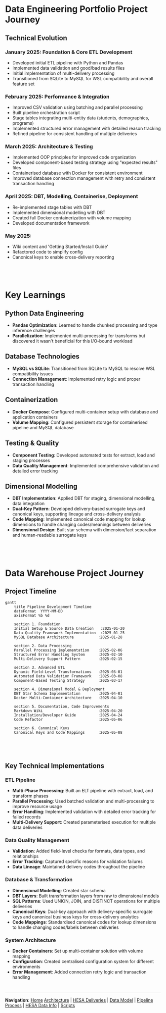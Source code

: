 # Data Engineering Portfolio Project Journey

## Technical Evolution
### January 2025: Foundation & Core ETL Development
- Developed initial ETL pipeline with Python and Pandas
- Implemented data validation and good/bad results files
- Initial implementation of multi-delivery processing
- Transitioned from SQLite to MySQL for WSL compatibility and overall feature set

### February 2025: Performance & Integration
- Improved CSV validation using batching and parallel processing
- Built pipeline orchestration script
- Stage tables integrating multi-entity data (students, demographics, programs)
- Implemented structured error management with detailed reason tracking
- Refined pipeline for consistent handling of multiple deliveries

### March 2025: Architecture & Testing
- Implemented OOP principles for improved code organization
- Developed component-based testing strategy using "expected results" files
- Containerised database with Docker for consistent environment
- Improved database connection management with retry and consistent transaction handling

### April 2025: DBT, Modelling, Containerise, Deployment
- Re-implemented stage tables with DBT
- Implemented dimensional modelling with DBT
- Created full Docker containerization with volume mapping 
- Developed documentation framework

### May 2025: 
- Wiki content and 'Getting Started/Install Guide'
- Refactored code to simplify config
- Canonical keys to enable cross-delivery reporting

<div style="margin: 2em 0; min-height: 30px;"></div>


# Key Learnings

## Python Data Engineering
- **Pandas Optimization**: Learned to handle chunked processing and type inference challenges
- **Parallelization**: Implemented multi-processing for transforms but discovered it wasn't beneficial for this I/O-bound workload

## Database Technologies
- **MySQL vs SQLite**: Transitioned from SQLite to MySQL to resolve WSL compatibility issues
- **Connection Management**: Implemented retry logic and proper transaction handling

## Containerization
- **Docker Compose**: Configured multi-container setup with database and application containers
- **Volume Mapping**: Configured persistent storage for containerised pipeline and MySQL database

## Testing & Quality
- **Component Testing**: Developed automated tests for extract, load and staging processes
- **Data Quality Management**: Implemented comprehensive validation and detailed error tracking

## Dimensional Modelling
- **DBT Implementation**: Applied DBT for staging, dimensional modelling, data integration
- **Dual-Key Pattern**: Developed delivery-based surrogate keys and canonical keys, supporting lineage and cross-delivery analysis
- **Code Mapping**: Implemented canonical code mapping for lookup dimensions to handle changing codes/meanings between deliveries
- **Dimensional Design**: Built star schema with dimension/fact separation and human-readable surrogate keys

<div style="margin: 2em 0; min-height: 30px;"></div>


# Data Warehouse Project Journey

## Project Timeline

```mermaid
gantt
    title Pipeline Development Timeline
    dateFormat  YYYY-MM-DD
    axisFormat %b %d
    
    section 1. Foundation
    Initial Setup & Source Data Creation   :2025-01-20
    Data Quality Framework Implementation  :2025-01-25
    MySQL Database Architecture           :2025-01-28
    
    section 2. Data Processing
    Parallel Processing Implementation    :2025-02-06
    Structured Error Handling System      :2025-02-10
    Multi-Delivery Support Pattern        :2025-02-15
    
    section 3. Advanced ETL
    Dynamic Field-Level Transformations   :2025-03-01
    Automated Data Validation Framework   :2025-03-08
    Component-Based Testing Strategy      :2025-03-17
    
    section 4. Dimensional Model & Deployment
    DBT Star Schema Implementation        :2025-04-01
    Docker Multi-Container Architecture   :2025-04-10

    section 5. Documentation, Code Improvements
    Markdown Wiki                         :2025-04-20
    Installation/Developer Guide          :2025-04-24
    Code Refactor                         :2025-05-06

    section 6. Canonical Keys
    Canonical Keys and Code Mappings      :2025-05-08
```


<div style="margin: 2em 0; min-height: 30px;"></div>


## Key Technical Implementations

### ETL Pipeline
- **Multi-Phase Processing**: Built an ELT pipeline with extract, load, and transform phases
- **Parallel Processing**: Used batched validation and multi-processing to improve resource usage
- **Error Handling**: Implemented validation with detailed error tracking for failed records
- **Multi-Delivery Support**: Created parameterised execution for multiple data deliveries

### Data Quality Management
- **Validation**: Added field-level checks for formats, data types, and relationships
- **Error Tracking**: Captured specific reasons for validation failures
- **Data Lineage**: Maintained delivery codes throughout the pipeline

### Database & Transformation
- **Dimensional Modelling**: Created star schema
- **DBT Layers**: Built transformation layers from raw to dimensional models
- **SQL Patterns**: Used UNION, JOIN, and DISTINCT operations for multiple deliveries
- **Canonical Keys**: Dual-key approach with delivery-specific surrogate keys and canonical business keys for cross-delivery analytics
- **Code Mappings**: Standardised canonical codes for lookup dimensions to handle changing codes/labels between deliveries

### System Architecture
- **Docker Containers**: Set up multi-container solution with volume mapping
- **Configuration**: Created centralised configuration system for different environments
- **Error Management**: Added connection retry logic and transaction handling


<div style="margin: 3em 0 1em 0; border-top: 1px solid #ccc; padding-top: 1em;">
  <strong>Navigation:</strong>
  <a href="README.md">Home</a> 
  <a href="architecture.md">Architecture</a> |
  <a href="data-deliveries.md">HESA Deliveries</a> |
  <a href="data-model.md">Data Model</a> |
  <a href="pipeline-process.md">Pipeline Process</a> |
  <a href="hesa-data-info.md">HESA Data Info</a> |
  <a href="scripts.md">Scripts</a>
</div>